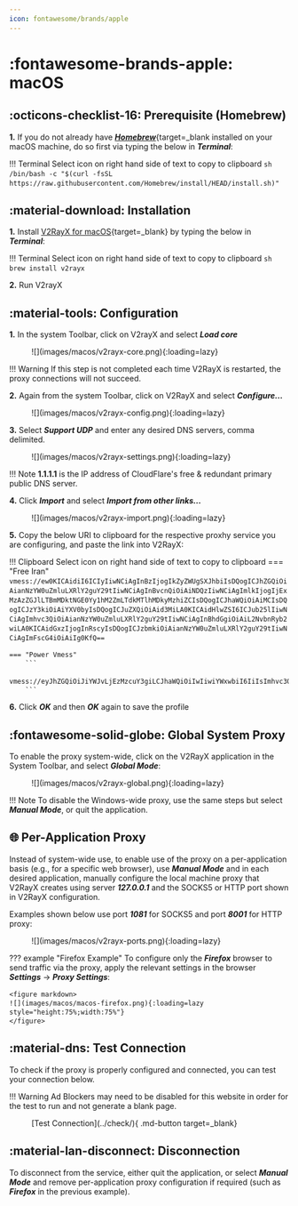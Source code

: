 ```yaml
---
icon: fontawesome/brands/apple
---
```


# :fontawesome-brands-apple: macOS

## :octicons-checklist-16: Prerequisite (Homebrew)
**1.** If you do not already have [***Homebrew***](https://brew.sh){target=_blank installed on your macOS machine, do so first via typing the below in ***Terminal***:

!!! Terminal
    Select icon on right hand side of text to copy to clipboard
    ``` sh
    /bin/bash -c "$(curl -fsSL https://raw.githubusercontent.com/Homebrew/install/HEAD/install.sh)"
    ```

## :material-download: Installation
**1.** Install [V2RayX for macOS](https://github.com/Cenmrev/V2RayX){target=_blank} by typing the below in ***Terminal***:

!!! Terminal
    Select icon on right hand side of text to copy to clipboard
    ``` sh
    brew install v2rayx
    ```

**2.** Run V2rayX

## :material-tools: Configuration
**1.** In the system Toolbar, click on V2rayX and select ***Load core***

<figure markdown>
![](images/macos/v2rayx-core.png){:loading=lazy}
</figure>

!!! Warning
    If this step is not completed each time V2RayX is restarted, the proxy connections will not succeed.


**2.** Again from the system Toolbar, click on V2RayX and select ***Configure...***

<figure markdown>
![](images/macos/v2rayx-config.png){:loading=lazy}
</figure>

**3.** Select ***Support UDP*** and enter any desired DNS servers, comma delimited.  
<figure markdown>
![](images/macos/v2rayx-settings.png){:loading=lazy}
</figure>

!!! Note
    **1.1.1.1** is the IP address of CloudFlare's free & redundant primary public DNS server.

**4.** Click ***Import*** and select ***Import from other links...***

<figure markdown>
![](images/macos/v2rayx-import.png){:loading=lazy}
</figure>

**5.** Copy the below URI to clipboard for the respective proxhy service you are configuring, and paste the link into V2RayX:
   
!!! Clipboard
    Select icon on right hand side of text to copy to clipboard
    === "Free Iran"
        ```
        vmess://ew0KICAidiI6ICIyIiwNCiAgInBzIjogIkZyZWUgSXJhbiIsDQogICJhZGQiOiAianNzYW0uZmluLXRlY2guY29tIiwNCiAgInBvcnQiOiAiNDQzIiwNCiAgImlkIjogIjExMzAzZGJlLTBmMDktNGE0Yy1hM2ZmLTdkMTlhMDkyMzhiZCIsDQogICJhaWQiOiAiMCIsDQogICJzY3kiOiAiYXV0byIsDQogICJuZXQiOiAid3MiLA0KICAidHlwZSI6ICJub25lIiwNCiAgImhvc3QiOiAianNzYW0uZmluLXRlY2guY29tIiwNCiAgInBhdGgiOiAiL2NvbnRyb2wiLA0KICAidGxzIjogInRscyIsDQogICJzbmkiOiAianNzYW0uZmluLXRlY2guY29tIiwNCiAgImFscG4iOiAiIg0KfQ==
        ```

    === "Power Vmess"
        ```
        vmess://eyJhZGQiOiJiYWJvLjEzMzcuY3giLCJhaWQiOiIwIiwiYWxwbiI6IiIsImhvc3QiOiJiYWJvLjEzMzcuY3giLCJpZCI6ImVjNjFkNzQxLWQ5NWQtNGM2Ni1iMzU2LTBlZDg5NzgzMTllOSIsIm5ldCI6IndzIiwicGF0aCI6Ii9jb250cm9sLyIsInBvcnQiOiI0NDMiLCJwcyI6IlBvd2VyLVZNRVNTIiwic2N5IjoiYXV0byIsInNuaSI6ImJhYm8uMTMzNy5jeCIsInRscyI6InRscyIsInR5cGUiOiIiLCJ2IjoiMiJ9
        ```

**6.** Click ***OK*** and then ***OK*** again to save the profile

## :fontawesome-solid-globe: Global System Proxy

To enable the proxy system-wide, click on the V2RayX application in the System Toolbar, and select ***Global Mode***:

<figure markdown>
![](images/macos/v2rayx-global.png){:loading=lazy}
</figure>

!!! Note
    To disable the Windows-wide proxy, use the same steps but select ***Manual Mode***, or quit the application.

## :globe_with_meridians: Per-Application Proxy
Instead of system-wide use, to enable use of the proxy on a per-application basis (e.g., for a specific web browser), use ***Manual Mode*** and in each desired application, manually configure the local machine proxy that V2RayX creates using server ***127.0.0.1*** and the SOCKS5 or HTTP port shown in V2RayX configuration.

Examples shown below use port ***1081*** for SOCKS5 and port ***8001*** for HTTP proxy:

<figure markdown>
![](images/macos/v2rayx-ports.png){:loading=lazy}
</figure>

??? example "Firefox Example"
    To configure only the ***Firefox*** browser to send traffic via the proxy, apply the relevant settings in the browser ***Settings*** -> ***Proxy Settings***:

    <figure markdown>
    ![](images/macos/macos-firefox.png){:loading=lazy style="height:75%;width:75%"}
    </figure>

## :material-dns: Test Connection

To check if the proxy is properly configured and connected, you can test your connection below.

!!! Warning
    Ad Blockers may need to be disabled for this website in order for the test to run and not generate a blank page.

<figure markdown>
[Test Connection](../check/){ .md-button target=_blank}
</figure>

## :material-lan-disconnect: Disconnection

To disconnect from the service, either quit the application, or select ***Manual Mode*** and remove per-application proxy configuration if required (such as ***Firefox*** in the previous example).
